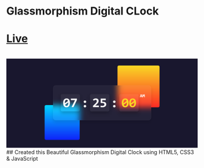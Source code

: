 # Glassmorphism Digital CLock

# [Live](https://glassmorphismdigitalclock.netlify.app/)

<br>

<img src = 'Screenshot.png'>

<br>
## Created this Beautiful Glassmorphism Digital Clock using HTML5, CSS3 & JavaScript